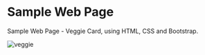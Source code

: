 # Sample Web Page
Sample Web Page - Veggie Card, using HTML, CSS and Bootstrap.

![veggie](https://user-images.githubusercontent.com/66903669/199348442-19b4f320-df6d-42fc-ab4d-cad425faa17e.PNG)
